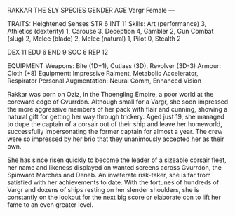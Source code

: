 RAKKAR THE SLY SPECIES GENDER AGE Vargr Female —

TRAITS: Heightened Senses STR 6 INT 11 Skills: Art (performance) 3, Athletics (dexterity) 1, Carouse 3, Deception 4, Gambler 2, Gun Combat
(slug) 2, Melee (blade) 2, Melee (natural) 1, Pilot 0, Stealth 2

DEX 11 EDU 6 END 9 SOC 6 REP 12

EQUIPMENT Weapons: Bite (1D+1), Cutlass (3D), Revolver (3D-3) Armour: Cloth (+8) Equipment: Impressive Raiment, Metabolic Accelerator, Respirator Personal Augmentation: Neural Comm, Enhanced Vision

Rakkar was born on Oziz, in the Thoengling Empire, a poor world at the coreward edge of Gvurrdon. Although small for a Vargr, she soon impressed the more aggressive members of her pack with flair and cunning, showing a natural gift for getting her way through trickery. Aged just 19, she managed to dupe the captain of a corsair out of their ship and leave her homeworld, successfully impersonating the former captain for almost a year. The crew were so impressed by her brio that they unanimously accepted her as their own.

She has since risen quickly to become the leader of a sizeable corsair fleet, her name and likeness displayed on wanted screens across Gvurrdon, the Spinward Marches and Deneb. An inveterate risk-taker, she is far from satisfied with her achievements to date. With the fortunes of hundreds of Vargr and dozens of ships resting on her slender shoulders, she is constantly on the lookout for the next big score or elaborate con to lift her fame to an even greater level.
